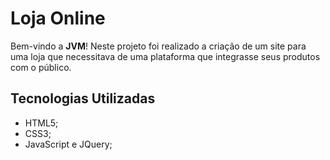 # Loja Online

Bem-vindo a **JVM**! Neste projeto foi realizado a criação de um site para uma loja que necessitava de uma plataforma que integrasse seus produtos com o público. 

## Tecnologias Utilizadas

- HTML5;
- CSS3;
- JavaScript e JQuery;
